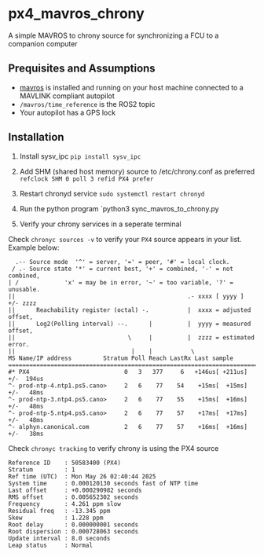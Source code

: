 # px4_mavros_chrony
A simple MAVROS to chrony source for synchronizing a FCU to a companion computer

## Prequisites and Assumptions
* [mavros](https://github.com/mavlink/mavros) is installed and running on your host machine connected to a MAVLINK compliant autopilot
* `/mavros/time_reference` is the ROS2 topic
* Your autopilot has a GPS lock

## Installation
1. Install sysv_ipc
`pip install sysv_ipc`

2. Add SHM (shared host memory) source to /etc/chrony.conf as preferred
`refclock SHM 0 poll 3 refid PX4 prefer`

3. Restart chronyd service
`sudo systemctl restart chronyd`

4. Run the python program 
`python3 sync_mavros_to_chrony.py

5. Verify your chrony services in a seperate terminal

Check `chronyc sources -v` to verify your `PX4` source appears in your list. Example below:

```
  .-- Source mode  '^' = server, '=' = peer, '#' = local clock.
 / .- Source state '*' = current best, '+' = combined, '-' = not combined,
| /             'x' = may be in error, '~' = too variable, '?' = unusable.
||                                                 .- xxxx [ yyyy ] +/- zzzz
||      Reachability register (octal) -.           |  xxxx = adjusted offset,
||      Log2(Polling interval) --.      |          |  yyyy = measured offset,
||                                \     |          |  zzzz = estimated error.
||                                 |    |           \
MS Name/IP address         Stratum Poll Reach LastRx Last sample               
===============================================================================
#* PX4                           0   3   377     6   +146us[ +211us] +/-  194us
^- prod-ntp-4.ntp1.ps5.cano>     2   6    77    54    +15ms[  +15ms] +/-   48ms
^- prod-ntp-3.ntp4.ps5.cano>     2   6    77    55    +15ms[  +16ms] +/-   48ms
^- prod-ntp-5.ntp4.ps5.cano>     2   6    77    57    +17ms[  +17ms] +/-   48ms
^- alphyn.canonical.com          2   6    77    57    +16ms[  +16ms] +/-   38ms
```

Check `chronyc tracking` to verify chrony is using the PX4 source

```
Reference ID    : 50583400 (PX4)
Stratum         : 1
Ref time (UTC)  : Mon May 26 02:40:44 2025
System time     : 0.000120130 seconds fast of NTP time
Last offset     : +0.000290982 seconds
RMS offset      : 0.005652302 seconds
Frequency       : 4.261 ppm slow
Residual freq   : -13.345 ppm
Skew            : 1.228 ppm
Root delay      : 0.000000001 seconds
Root dispersion : 0.000728063 seconds
Update interval : 8.0 seconds
Leap status     : Normal
```